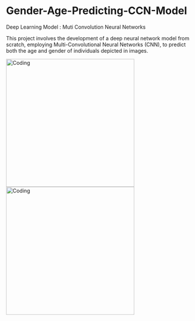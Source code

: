 # Gender-Age-Predicting-CCN-Model

Deep Learning Model : Muti Convolution Neural Networks

This project involves the development of a deep neural network model from scratch, employing Multi-Convolutional Neural Networks (CNN), to predict both the age and gender of individuals depicted in images. <br>

<img class="rght" alt="Coding" width="350" src="https://miro.medium.com/v2/resize:fit:1100/format:webp/0*zADmyHH92LZPdnmj.gif">
<img class="left" alt="Coding" width="350" src="https://static.wixstatic.com/media/750a54_7babaef7fd00430b9d67daab50c40a8e~mv2.gif">
